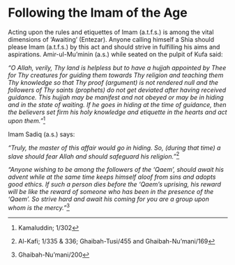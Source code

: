 Following the Imam of the Age
=============================

Acting upon the rules and etiquettes of Imam (a.t.f.s.) is among the
vital dimensions of ‘Awaiting’ (Entezar). Anyone calling himself a Shia
should please Imam (a.t.f.s.) by this act and should strive in
fulfilling his aims and aspirations. Amir-ul-Mu’minin (a.s.) while
seated on the pulpit of Kufa said:

*“O Allah, verily, Thy land is helpless but to have a hujjah appointed
by Thee for Thy creatures for guiding them towards Thy religion and
teaching them Thy knowledge so that Thy proof (argument) is not rendered
null and the followers of Thy saints (prophets) do not get deviated
after having received guidance. This hujjah may be manifest and not
obeyed or may be in hiding and in the state of waiting. If he goes in
hiding at the time of guidance, then the believers set firm his holy
knowledge and etiquette in the hearts and act upon them.”*[^1]

Imam Sadiq (a.s.) says:

*“Truly, the master of this affair would go in hiding. So, (during that
time) a slave should fear Allah and should safeguard his religion.”*[^2]

*“Anyone wishing to be among the followers of the ‘Qaem’, should await
his advent while at the same time keeps himself aloof from sins and
adopts good ethics. If such a person dies before the ‘Qaem’s uprising,
his reward will be like the reward of someone who has been in the
presence of the ‘Qaem’. So strive hard and await his coming for you are
a group upon whom is the mercy.”*[^3]

[^1]: Kamaluddin; 1/302

[^2]: Al-Kafi; 1/335 & 336; Ghaibah-Tusi/455 and Ghaibah-Nu’mani/169

[^3]: Ghaibah-Nu’mani/200


